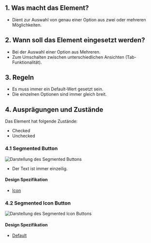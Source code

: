 ## 1. Was macht das Element?
*   Dient zur Auswahl von genau einer Option aus zwei oder mehreren Möglichkeiten.

## 2. Wann soll das Element eingesetzt werden?
*   Bei der Auswahl einer Option aus Mehreren.
*   Zum Umschalten zwischen unterschiedlichen Ansichten (Tab-Funktionalität).

## 3. Regeln
*   Es muss immer ein Default-Wert gesetzt sein.
*   Die einzelnen Optionen sind immer gleich breit.

## 4. Ausprägungen und Zustände
Das Element hat folgende Zustände:
*   Checked
*   Unchecked

### 4.1 Segmented Button
![Darstellung des Segmented Buttons](https://raw.githubusercontent.com/sbb-design-systems/design-system-mobile-documentation/doku-update/documentation/elements/segmented-button/images/ME11_Text.png 'class: image')

*   Der Text ist immer einzeilig.

#### Design Spezifikation
*   [Icon](https://sbb.invisionapp.com/d/main#/console/14051805/313166960/inspect)

### 4.2 Segmented Icon Button
![Darstellung des Segmented Icon Buttons](https://raw.githubusercontent.com/sbb-design-systems/design-system-mobile-documentation/doku-update/documentation/elements/segmented-button/images/ME11_Icon.png 'class: image')

#### Design Spezifikation
*   [Default](https://sbb.invisionapp.com/d/main#/console/14051805/313166959/inspect)